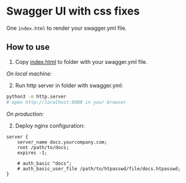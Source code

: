 # Swagger UI with css fixes

One `index.html` to render your swagger.yml file.


## How to use

1. Copy [index.html](https://raw.githubusercontent.com/reo7sp/swagger-ui-fancier/master/index.html) to folder with your swagger.yml file.

_On local machine:_

2. Run http server in folder with swagger.yml:
```sh
python3 -m http.server
# open http://localhost:8000 in your browser
```

_On production:_

2. Deploy nginx configuration:
```nginx
server {
    server_name docs.yourcompany.com;
    root /path/to/docs;
    expires -1;

    # auth_basic "docs";
    # auth_basic_user_file /path/to/htpasswd/file/docs.htpasswd;
}
```